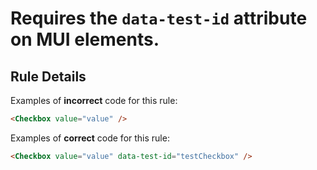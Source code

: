 # Requires the `data-test-id` attribute on MUI <Checkbox> elements.

## Rule Details

Examples of **incorrect** code for this rule:

```html
<Checkbox value="value" />
```

Examples of **correct** code for this rule:

```html
<Checkbox value="value" data-test-id="testCheckbox" />
```

